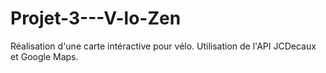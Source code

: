 # Projet-3---V-lo-Zen
Réalisation d'une carte intéractive pour vélo. Utilisation de l'API JCDecaux et Google Maps.
